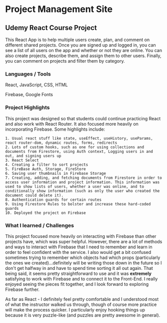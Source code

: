 # Project Management Site
## Udemy React Course Project

This React App is to help multiple users create, plan, and comment on different shared projects. Once you are signed up and logged in, you can see a list of all users on the app and whether or not they are online. You can also create projects, describe them, and assign them to other users. Finally, you can comment on projects and filter them by category.

### Languages / Tools

React, JavaScript, CSS, HTML

Firebase, Google Fonts

### Project Highlights

This project was designed so that students could continue practicing React and also work with React Router. It also focused more heavily on incorporating Firebase. Some highlights include:

    1. Usual react stuff like state, useEffect, useHistory, useParams, react router-dom, dynamic routes, forms, redirects
    2. Lots of custom hooks, such as one for using collections and documents from Firestore, using Auth context, Logging users in and out, and signing users up
    3. React Select
    4. Creating a filter to sort projects
    5. FireBase Auth, Storage, FireStore
    6. Saving user thumbnails in Firebase Storage
    7. Creating, adding, and fetching documents from Firestore in order to access user information and project information. This information was used to show lists of users, whether a user was online, and to conditionally show information (such as only the user who created the document could delete it).
    8. Authentication guards for certain routes
    9. Using Firestore Rules to bolster and increase these hard-coded guards
    10. Deployed the project on Firebase
    

### What I learned / Challenges

This project focused more heavily on interacting with Firebase than other projects have, which was super helpful. However, there are a lot of methods and ways to interact with Firebase that I need to remember and learn in order to feel confident with the service.  I also would get a bit confused sometimes trying to remember which objects had which props (particularly the ones we created)...definitely will be writing those down in the future so I don't get halfway in and have to spend time sorting it all out again. That being said, it seems pretty straightforward to use and it was **extremely** satisfying to work with Firebase and to connect it to the Front-End. I really enjoyed seeing the pieces fit together, and I look forward to exploring Firebase further.

As far as React - I definitely feel pretty comfortable and I understood most of what the instructor walked us through, though of course more practice will make the process quicker. I particularly enjoy hooking things up because it is very puzzle-like (and puzzles are pretty awesome in general).